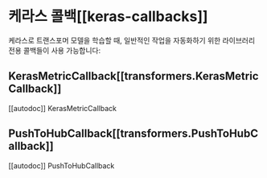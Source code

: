 <!--Copyright 2021 The HuggingFace Team. All rights reserved.

Licensed under the Apache License, Version 2.0 (the "License"); you may not use this file except in compliance with
the License. You may obtain a copy of the License at

http://www.apache.org/licenses/LICENSE-2.0

Unless required by applicable law or agreed to in writing, software distributed under the License is distributed on
an "AS IS" BASIS, WITHOUT WARRANTIES OR CONDITIONS OF ANY KIND, either express or implied. See the License for the
specific language governing permissions and limitations under the License.

⚠️ Note that this file is in Markdown but contain specific syntax for our doc-builder (similar to MDX) that may not be
rendered properly in your Markdown viewer.

-->

# 케라스 콜백[[keras-callbacks]]

케라스로 트랜스포머 모델을 학습할 때, 일반적인 작업을 자동화하기 위한 라이브러리 전용 콜백들이 사용 가능합니다:

## KerasMetricCallback[[transformers.KerasMetricCallback]]

[[autodoc]] KerasMetricCallback

## PushToHubCallback[[transformers.PushToHubCallback]]

[[autodoc]] PushToHubCallback
